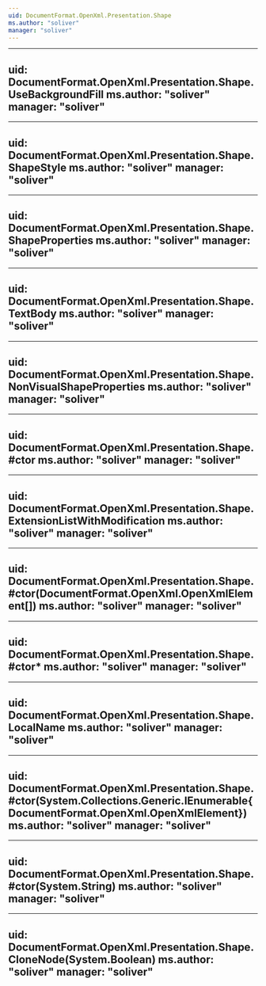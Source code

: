 ```yaml
---
uid: DocumentFormat.OpenXml.Presentation.Shape
ms.author: "soliver"
manager: "soliver"
---
```


---
uid: DocumentFormat.OpenXml.Presentation.Shape.UseBackgroundFill
ms.author: "soliver"
manager: "soliver"
---

---
uid: DocumentFormat.OpenXml.Presentation.Shape.ShapeStyle
ms.author: "soliver"
manager: "soliver"
---

---
uid: DocumentFormat.OpenXml.Presentation.Shape.ShapeProperties
ms.author: "soliver"
manager: "soliver"
---

---
uid: DocumentFormat.OpenXml.Presentation.Shape.TextBody
ms.author: "soliver"
manager: "soliver"
---

---
uid: DocumentFormat.OpenXml.Presentation.Shape.NonVisualShapeProperties
ms.author: "soliver"
manager: "soliver"
---

---
uid: DocumentFormat.OpenXml.Presentation.Shape.#ctor
ms.author: "soliver"
manager: "soliver"
---

---
uid: DocumentFormat.OpenXml.Presentation.Shape.ExtensionListWithModification
ms.author: "soliver"
manager: "soliver"
---

---
uid: DocumentFormat.OpenXml.Presentation.Shape.#ctor(DocumentFormat.OpenXml.OpenXmlElement[])
ms.author: "soliver"
manager: "soliver"
---

---
uid: DocumentFormat.OpenXml.Presentation.Shape.#ctor*
ms.author: "soliver"
manager: "soliver"
---

---
uid: DocumentFormat.OpenXml.Presentation.Shape.LocalName
ms.author: "soliver"
manager: "soliver"
---

---
uid: DocumentFormat.OpenXml.Presentation.Shape.#ctor(System.Collections.Generic.IEnumerable{DocumentFormat.OpenXml.OpenXmlElement})
ms.author: "soliver"
manager: "soliver"
---

---
uid: DocumentFormat.OpenXml.Presentation.Shape.#ctor(System.String)
ms.author: "soliver"
manager: "soliver"
---

---
uid: DocumentFormat.OpenXml.Presentation.Shape.CloneNode(System.Boolean)
ms.author: "soliver"
manager: "soliver"
---
